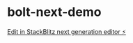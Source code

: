 # bolt-next-demo

[Edit in StackBlitz next generation editor ⚡️](https://stackblitz.com/~/github.com/skywalkerSam/bolt-next-demo)